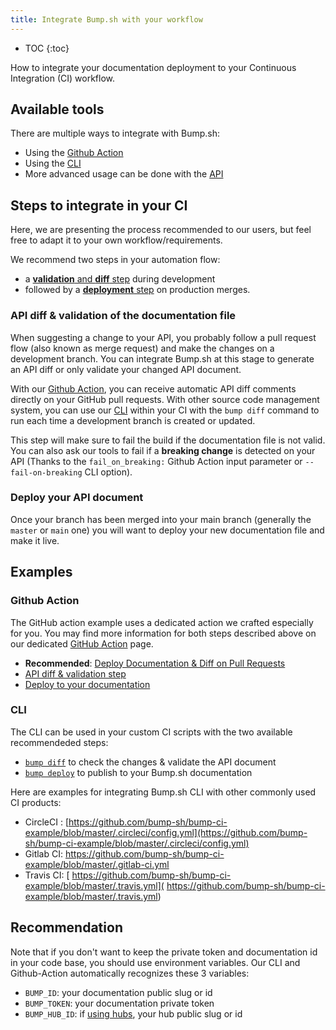 ```yaml
---
title: Integrate Bump.sh with your workflow
---
```


- TOC
{:toc}

How to integrate your documentation deployment to your Continuous Integration (CI) workflow.

## Available tools

There are multiple ways to integrate with Bump.sh:

- Using the [Github Action](/help/continuous-integration/github-actions)
- Using the [CLI](/help/continuous-integration/cli)
- More advanced usage can be done with the [API](/help/continuous-integration/api)

## Steps to integrate in your CI

Here, we are presenting the process recommended to our users, but feel free to adapt it to your own workflow/requirements.

We recommend two steps in your automation flow:
- a [**validation** and **diff** step](#api-diff--validation-of-the-documentation-file) during development
- followed by a [**deployment** step](#deploy-your-api-document) on production merges.

### API diff & validation of the documentation file

When suggesting a change to your API, you probably follow a pull request flow (also known as merge request) and make the changes on a development branch. You can integrate Bump.sh at this stage to generate an API diff or only validate your changed API document.

With our [Github Action](/help/continuous-integration/github-actions), you can receive automatic API diff comments directly on your GitHub pull requests. With other source code management system, you can use our [CLI](/help/continuous-integration/cli) within your CI with the `bump diff` command to run each time a development branch is created or updated.

This step will make sure to fail the build if the documentation file is not valid. You can also ask our tools to fail if a **breaking change** is detected on your API (Thanks to the `fail_on_breaking:` Github Action input parameter or `--fail-on-breaking` CLI option).

### Deploy your API document

Once your branch has been merged into your main branch (generally the `master` or `main` one) you will want to deploy your new documentation file and make it live.

## Examples

### Github Action

The GitHub action example uses a dedicated action we crafted especially for you. You may find more information for both steps described above on our dedicated [GitHub Action](/help/continuous-integration/github-actions) page.

- **Recommended**: [Deploy Documentation & Diff on Pull Requests](/help/continuous-integration/github-actions/#deploy-documentation--diff-on-pull-requests)
- [API diff & validation step](/help/continuous-integration/github-actions/#diff-on-pull-requests-only)
- [Deploy to your documentation](/help/continuous-integration/github-actions/#deploy-documentation-only)

### CLI

The CLI can be used in your custom CI scripts with the two available recommendeded steps:

- [`bump diff`](/help/continuous-integration/cli/#api-diff-of-your-changes) to check the changes & validate the API document
- [`bump deploy`](/help/continuous-integration/cli/#deploy-a-file) to publish to your Bump.sh documentation

Here are examples for integrating Bump.sh CLI with other commonly used CI products:

- CircleCI : [https://github.com/bump-sh/bump-ci-example/blob/master/.circleci/config.yml](https://github.com/bump-sh/bump-ci-example/blob/master/.circleci/config.yml)
- Gitlab CI: [https://github.com/bump-sh/bump-ci-example/blob/master/.gitlab-ci.yml ](https://github.com/bump-sh/bump-ci-example/blob/master/.gitlab-ci.yml )
- Travis CI: [ https://github.com/bump-sh/bump-ci-example/blob/master/.travis.yml]( https://github.com/bump-sh/bump-ci-example/blob/master/.travis.yml)

## Recommendation

Note that if you don't want to keep the private token and documentation id in your code base, you should use environment variables. Our CLI and Github-Action automatically recognizes these 3 variables:

- `BUMP_ID`: your documentation public slug or id
- `BUMP_TOKEN`: your documentation private token
- `BUMP_HUB_ID`: if [using hubs](/help/hubs), your hub public slug or id




